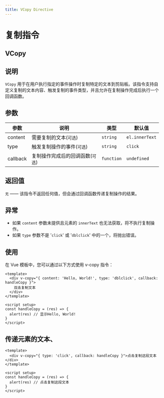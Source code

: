 ```yaml
---
title: VCopy Directive
---
```


# 复制指令

## VCopy

## 说明

`VCopy` 用于在用户执行指定的事件操作时复制特定的文本到剪贴板。该指令支持自定义复制的文本内容、触发复制的事件类型，并且允许在复制操作完成后执行一个回调函数。

## 参数

| 参数     | 说明                             | 类型       | 默认值         |
| -------- | -------------------------------- | ---------- | -------------- |
| content  | 需要复制的文本(`可选`)           | `string`   | `el.innerText` |
| type     | 触发复制操作的事件(`可选`)       | `string`   | `click`        |
| callback | 复制操作完成后的回调函数(`可选`) | `function` | `undefined`    |

## 返回值

`无` —— 该指令不返回任何值，但会通过回调函数传递复制操作的结果。

## 异常

- 如果 `content` 参数未提供且元素的 `innerText` 也无法获取，将不执行复制操作。
- 如果 `type` 参数不是 '`click`' 或 '`dblclick`' 中的一个，将抛出错误。

## 使用

在 Vue 模板中，您可以通过以下方式使用 v-copy 指令：

```vue
<template>
  <div v-copy="{ content: 'Hello, World!', type: 'dblclick', callback: handleCopy }">
    双击复制文本
  </div>
</template>

<script setup>
const handleCopy = (res) => {
  alert(res) // 显示Hello, World!
}
</script>
```

## 传递元素的文本、

```vue
<template>
  <div v-copy="{ type: 'click', callback: handleCopy }">点击复制这段文本</div>
</template>

<script setup>
const handleCopy = (res) => {
  alert(res) // 点击复制这段文本
}
</script>
```

